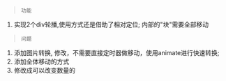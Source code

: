 >     功能



1. 实现2个div轮播,使用方式还是借助了相对定位; 内部的"块"需要全部移动

>     问题

 
1. 添加图片转换, 修改，不需要直接定时器做移动，使用animate进行快速转换;
2. 添加全体移动的方式
3. 修改成可以改变数量的
